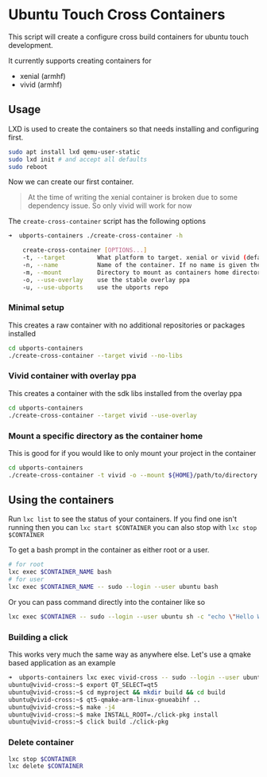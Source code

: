 # Ubuntu Touch Cross Containers

This script will create a configure cross build containers for ubuntu touch development.

It currently supports creating containers for

* xenial (armhf)
* vivid (armhf)

## Usage

LXD is used to create the containers so that needs installing and configuring first.

```bash
sudo apt install lxd qemu-user-static
sudo lxd init # and accept all defaults
sudo reboot
```

Now we can create our first container.

> At the time of writing the xenial container is broken due to some dependency issue. So only vivid will work for now

The `create-cross-container` script has the following options

```bash
➜  ubports-containers ./create-cross-container -h

    create-cross-container [OPTIONS...]
    -t, --target         What platform to target. xenial or vivid (default: vivid)
    -n, --name           Name of the container. If no name is given then one of TARGET-cross will be used
    -m, --mount          Directory to mount as containers home directory (default: /home/dan)
    -o, --use-overlay    use the stable overlay ppa
    -u, --use-ubports    use the ubports repo
```

### Minimal setup

This creates a raw container with no additional repositories or packages installed

```bash
cd ubports-containers
./create-cross-container --target vivid --no-libs
```

### Vivid container with overlay ppa

This creates a container with the sdk libs installed from the overlay ppa

```bash
cd ubports-containers
./create-cross-container --target vivid --use-overlay
```

### Mount a specific directory as the container home

This is good for if you would like to only mount your project in the container


```bash
cd ubports-containers
./create-cross-container -t vivid -o --mount ${HOME}/path/to/directory
```

## Using the containers

Run `lxc list` to see the status of your containers. If you find one isn't running then
you can `lxc start $CONTAINER` you can also stop with `lxc stop $CONTAINER`

To get a bash prompt in the container as either root or a user.

```bash
# for root
lxc exec $CONTAINER_NAME bash
# for user
lxc exec $CONTAINER_NAME -- sudo --login --user ubuntu bash
```

Or you can pass command directly into the container like so

```bash
lxc exec $CONTAINER -- sudo --login --user ubuntu sh -c "echo \"Hello World\""
```

### Building a click

This works very much the same way as anywhere else. Let's use a qmake based application as an example

```bash
➜  ubports-containers lxc exec vivid-cross -- sudo --login --user ubuntu
ubuntu@vivid-cross:~$ export QT_SELECT=qt5
ubuntu@vivid-cross:~$ cd myproject && mkdir build && cd build
ubuntu@vivid-cross:~$ qt5-qmake-arm-linux-gnueabihf ..
ubuntu@vivid-cross:~$ make -j4
ubuntu@vivid-cross:~$ make INSTALL_ROOT=./click-pkg install
ubuntu@vivid-cross:~$ click build ./click-pkg
```

### Delete container

```bash
lxc stop $CONTAINER
lxc delete $CONTAINER
```